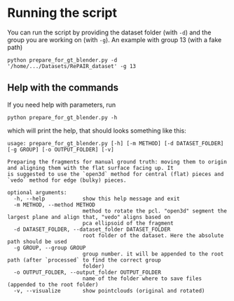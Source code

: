 # Running the script
You can run the script by providing the dataset folder (with `-d`) and the group you are working on (with `-g`).
An example with group 13 (with a fake path)
```
python prepare_for_gt_blender.py -d '/home/.../Datasets/RePAIR_dataset' -g 13
```

## Help with the commands
If you need help with parameters, run
```
python prepare_for_gt_blender.py -h
```
which will print the help, that should looks something like this:
```
usage: prepare_for_gt_blender.py [-h] [-m METHOD] [-d DATASET_FOLDER] [-g GROUP] [-o OUTPUT_FOLDER] [-v]

Preparing the fragments for manual ground truth: moving them to origin and aligning them with the flat surface facing up. It
is suggested to use the `open3d` method for central (flat) pieces and `vedo` method for edge (bulky) pieces.

optional arguments:
  -h, --help            show this help message and exit
  -m METHOD, --method METHOD
                        method to rotate the pcl. "open3d" segment the largest plane and align that, "vedo" aligns based on
                        pca ellipsoid of the fragment
  -d DATASET_FOLDER, --dataset_folder DATASET_FOLDER
                        root folder of the dataset. Here the absolute path should be used
  -g GROUP, --group GROUP
                        group number. it will be appended to the root path (after `processed` to find the correct group
                        folder)
  -o OUTPUT_FOLDER, --output_folder OUTPUT_FOLDER
                        name of the folder where to save files (appended to the root folder)
  -v, --visualize       show pointclouds (original and rotated)
```
